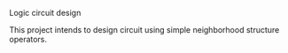 Logic circuit design

This project intends to design circuit using simple neighborhood structure operators.
